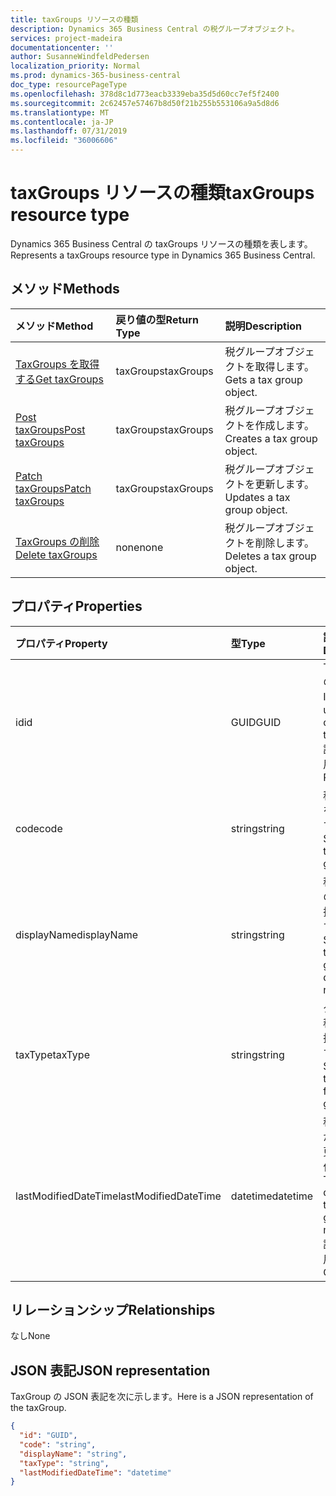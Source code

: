 ```yaml
---
title: taxGroups リソースの種類
description: Dynamics 365 Business Central の税グループオブジェクト。
services: project-madeira
documentationcenter: ''
author: SusanneWindfeldPedersen
localization_priority: Normal
ms.prod: dynamics-365-business-central
doc_type: resourcePageType
ms.openlocfilehash: 378d8c1d773eacb3339eba35d5d60cc7ef5f2400
ms.sourcegitcommit: 2c62457e57467b8d50f21b255b553106a9a5d8d6
ms.translationtype: MT
ms.contentlocale: ja-JP
ms.lasthandoff: 07/31/2019
ms.locfileid: "36006606"
---
```

# <a name="taxgroups-resource-type"></a><span data-ttu-id="e5173-103">taxGroups リソースの種類</span><span class="sxs-lookup"><span data-stu-id="e5173-103">taxGroups resource type</span></span>
<span data-ttu-id="e5173-104">Dynamics 365 Business Central の taxGroups リソースの種類を表します。</span><span class="sxs-lookup"><span data-stu-id="e5173-104">Represents a taxGroups resource type in Dynamics 365 Business Central.</span></span>

## <a name="methods"></a><span data-ttu-id="e5173-105">メソッド</span><span class="sxs-lookup"><span data-stu-id="e5173-105">Methods</span></span>
| <span data-ttu-id="e5173-106">メソッド</span><span class="sxs-lookup"><span data-stu-id="e5173-106">Method</span></span>       | <span data-ttu-id="e5173-107">戻り値の型</span><span class="sxs-lookup"><span data-stu-id="e5173-107">Return Type</span></span>  |<span data-ttu-id="e5173-108">説明</span><span class="sxs-lookup"><span data-stu-id="e5173-108">Description</span></span>|
|:---------------|:--------|:----------|
|[<span data-ttu-id="e5173-109">TaxGroups を取得する</span><span class="sxs-lookup"><span data-stu-id="e5173-109">Get taxGroups</span></span>](../api/dynamics-taxgroups-get.md)|<span data-ttu-id="e5173-110">taxGroups</span><span class="sxs-lookup"><span data-stu-id="e5173-110">taxGroups</span></span>|<span data-ttu-id="e5173-111">税グループオブジェクトを取得します。</span><span class="sxs-lookup"><span data-stu-id="e5173-111">Gets a tax group object.</span></span>|
|[<span data-ttu-id="e5173-112">Post taxGroups</span><span class="sxs-lookup"><span data-stu-id="e5173-112">Post taxGroups</span></span>](../api/dynamics-create-taxgroups.md)|<span data-ttu-id="e5173-113">taxGroups</span><span class="sxs-lookup"><span data-stu-id="e5173-113">taxGroups</span></span>|<span data-ttu-id="e5173-114">税グループオブジェクトを作成します。</span><span class="sxs-lookup"><span data-stu-id="e5173-114">Creates a tax group object.</span></span>|
|[<span data-ttu-id="e5173-115">Patch taxGroups</span><span class="sxs-lookup"><span data-stu-id="e5173-115">Patch taxGroups</span></span>](../api/dynamics-taxgroups-update.md)|<span data-ttu-id="e5173-116">taxGroups</span><span class="sxs-lookup"><span data-stu-id="e5173-116">taxGroups</span></span>|<span data-ttu-id="e5173-117">税グループオブジェクトを更新します。</span><span class="sxs-lookup"><span data-stu-id="e5173-117">Updates a tax group object.</span></span>|
|[<span data-ttu-id="e5173-118">TaxGroups の削除</span><span class="sxs-lookup"><span data-stu-id="e5173-118">Delete taxGroups</span></span>](../api/dynamics-taxgroups-delete.md)|<span data-ttu-id="e5173-119">none</span><span class="sxs-lookup"><span data-stu-id="e5173-119">none</span></span>|<span data-ttu-id="e5173-120">税グループオブジェクトを削除します。</span><span class="sxs-lookup"><span data-stu-id="e5173-120">Deletes a tax group object.</span></span>|

## <a name="properties"></a><span data-ttu-id="e5173-121">プロパティ</span><span class="sxs-lookup"><span data-stu-id="e5173-121">Properties</span></span>
| <span data-ttu-id="e5173-122">プロパティ</span><span class="sxs-lookup"><span data-stu-id="e5173-122">Property</span></span>     | <span data-ttu-id="e5173-123">型</span><span class="sxs-lookup"><span data-stu-id="e5173-123">Type</span></span>   |<span data-ttu-id="e5173-124">説明</span><span class="sxs-lookup"><span data-stu-id="e5173-124">Description</span></span>|
|:---------------|:--------|:----------|
|<span data-ttu-id="e5173-125">id</span><span class="sxs-lookup"><span data-stu-id="e5173-125">id</span></span>|<span data-ttu-id="e5173-126">GUID</span><span class="sxs-lookup"><span data-stu-id="e5173-126">GUID</span></span>|<span data-ttu-id="e5173-127">TaxGroup の一意の ID。</span><span class="sxs-lookup"><span data-stu-id="e5173-127">The unique ID of the taxGroup.</span></span> <span data-ttu-id="e5173-128">読み取り専用です。</span><span class="sxs-lookup"><span data-stu-id="e5173-128">Read-Only.</span></span>|
|<span data-ttu-id="e5173-129">code</span><span class="sxs-lookup"><span data-stu-id="e5173-129">code</span></span>|<span data-ttu-id="e5173-130">string</span><span class="sxs-lookup"><span data-stu-id="e5173-130">string</span></span>|<span data-ttu-id="e5173-131">税グループを指定します。</span><span class="sxs-lookup"><span data-stu-id="e5173-131">Specifies the tax group.</span></span>|
|<span data-ttu-id="e5173-132">displayName</span><span class="sxs-lookup"><span data-stu-id="e5173-132">displayName</span></span>|<span data-ttu-id="e5173-133">string</span><span class="sxs-lookup"><span data-stu-id="e5173-133">string</span></span>|<span data-ttu-id="e5173-134">税グループの表示名を指定します。</span><span class="sxs-lookup"><span data-stu-id="e5173-134">Specifies the tax group display name.</span></span>|
|<span data-ttu-id="e5173-135">taxType</span><span class="sxs-lookup"><span data-stu-id="e5173-135">taxType</span></span>|<span data-ttu-id="e5173-136">string</span><span class="sxs-lookup"><span data-stu-id="e5173-136">string</span></span>|<span data-ttu-id="e5173-137">グループの税の種類を指定します。</span><span class="sxs-lookup"><span data-stu-id="e5173-137">Specifies the tax type for the group.</span></span>|
|<span data-ttu-id="e5173-138">lastModifiedDateTime</span><span class="sxs-lookup"><span data-stu-id="e5173-138">lastModifiedDateTime</span></span>|<span data-ttu-id="e5173-139">datetime</span><span class="sxs-lookup"><span data-stu-id="e5173-139">datetime</span></span>|<span data-ttu-id="e5173-140">税グループが最後に変更された日付です。</span><span class="sxs-lookup"><span data-stu-id="e5173-140">The last datetime the tax group was modified.</span></span> <span data-ttu-id="e5173-141">読み取り専用。</span><span class="sxs-lookup"><span data-stu-id="e5173-141">Read-Only.</span></span>|  


## <a name="relationships"></a><span data-ttu-id="e5173-142">リレーションシップ</span><span class="sxs-lookup"><span data-stu-id="e5173-142">Relationships</span></span>
<span data-ttu-id="e5173-143">なし</span><span class="sxs-lookup"><span data-stu-id="e5173-143">None</span></span>

## <a name="json-representation"></a><span data-ttu-id="e5173-144">JSON 表記</span><span class="sxs-lookup"><span data-stu-id="e5173-144">JSON representation</span></span>

<span data-ttu-id="e5173-145">TaxGroup の JSON 表記を次に示します。</span><span class="sxs-lookup"><span data-stu-id="e5173-145">Here is a JSON representation of the taxGroup.</span></span>

```json
{
  "id": "GUID",
  "code": "string",
  "displayName": "string",
  "taxType": "string",
  "lastModifiedDateTime": "datetime"
}

```



